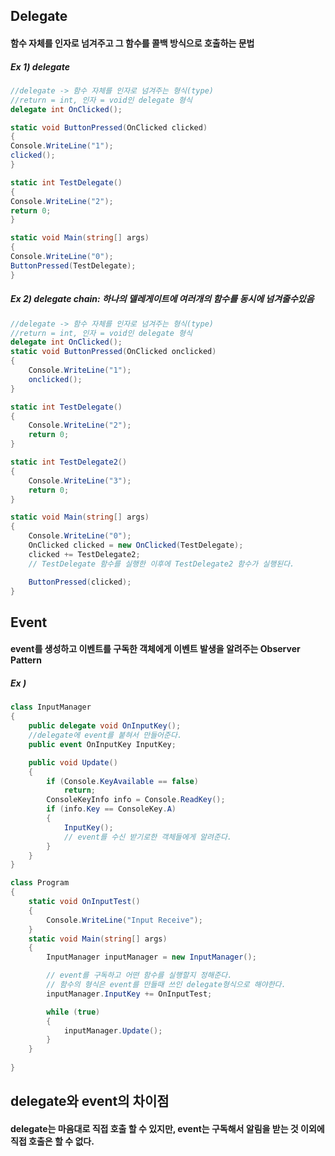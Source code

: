 <h2>Delegate</h2>  

<h4>함수 자체를 인자로 넘겨주고 그 함수를 콜백 방식으로 호출하는 문법</h4>


<h5>Ex 1) delegate</h5>
	
```cs
//delegate -> 함수 자체를 인자로 넘겨주는 형식(type)
//return = int, 인자 = void인 delegate 형식
delegate int OnClicked();

static void ButtonPressed(OnClicked clicked)
{
Console.WriteLine("1");
clicked();
}

static int TestDelegate()
{
Console.WriteLine("2");
return 0;
}

static void Main(string[] args)
{
Console.WriteLine("0");
ButtonPressed(TestDelegate);
}
```
  
  


<h5>Ex 2) delegate chain: 하나의 델레게이트에 여러개의 함수를 동시에 넘겨줄수있음</h5>
	
```cs
//delegate -> 함수 자체를 인자로 넘겨주는 형식(type)
//return = int, 인자 = void인 delegate 형식
delegate int OnClicked();
static void ButtonPressed(OnClicked onclicked)
{
    Console.WriteLine("1");
    onclicked();
}

static int TestDelegate()
{
    Console.WriteLine("2");
    return 0;
}

static int TestDelegate2()
{
    Console.WriteLine("3");
    return 0;
}

static void Main(string[] args)
{
    Console.WriteLine("0");
    OnClicked clicked = new OnClicked(TestDelegate);
    clicked += TestDelegate2;
    // TestDelegate 함수를 실행한 이후에 TestDelegate2 함수가 실행된다.

    ButtonPressed(clicked);
}
```

	

<h2>Event</h2>  

<h4>event를 생성하고 이벤트를 구독한 객체에게 이벤트 발생을 알려주는 Observer Pattern</h4>


<h5>Ex )</h5>
	
```cs
class InputManager
{
	public delegate void OnInputKey();
	//delegate에 event를 붙혀서 만들어준다.
	public event OnInputKey InputKey;

	public void Update()
	{
		if (Console.KeyAvailable == false)
			return;
		ConsoleKeyInfo info = Console.ReadKey();
		if (info.Key == ConsoleKey.A)
		{
			InputKey();
			// event를 수신 받기로한 객체들에게 알려준다.
		}
	}
}

class Program
{
	static void OnInputTest()
	{
		Console.WriteLine("Input Receive");
	}
	static void Main(string[] args)
	{
		InputManager inputManager = new InputManager();

		// event를 구독하고 어떤 함수를 실행할지 정해준다.
		// 함수의 형식은 event를 만들때 쓰인 delegate형식으로 해야한다.
		inputManager.InputKey += OnInputTest;

		while (true)
		{
			inputManager.Update();
		}
	}
	
}

```
<h2>delegate와 event의 차이점</h2>  

<h4>delegate는 마음대로 직접 호출 할 수 있지만, 
event는 구독해서 알림을 받는 것 이외에 직접 호출은 할 수 없다.</h4>


